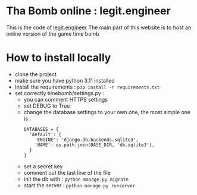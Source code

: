 # Tha Bomb online : legit.engineer

This is the code of [legit.engineer](https://legit.engineer)
The main part of this website is to host an online version of the game time bomb

# How to install locally

- clone the project
- make sure you have python 3.11 installed
- Install the requirements : ```pip install -r requirements.txt```
- set correctly timebomb/settings.py :
  - you can comment HTTPS settings
  - set DEBUG to True
  - change the database settings to your own one, the most simple one is :
    ```
    DATABASES = {
      'default': {
        'ENGINE': 'django.db.backends.sqlite3',
        'NAME': os.path.join(BASE_DIR, 'db.sqlite3'),
      }
    }
    ```
   - set a secret key
   - comment out the last line of the file
  - init the db with : ```python manage.py migrate```
  - start the server : ```python manage.py runserver```
